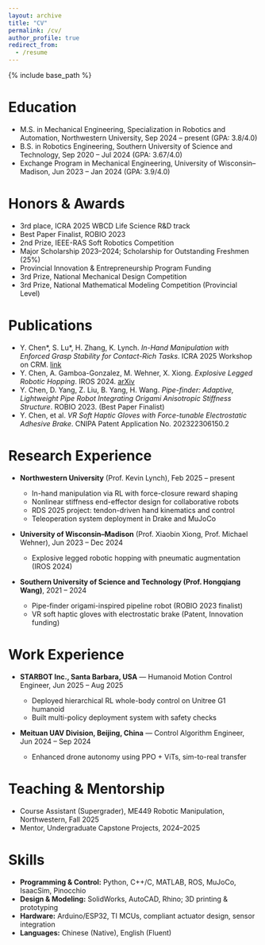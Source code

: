 ```yaml
---
layout: archive
title: "CV"
permalink: /cv/
author_profile: true
redirect_from:
  - /resume
---
```


{% include base_path %}

Education
======
* M.S. in Mechanical Engineering, Specialization in Robotics and Automation, Northwestern University, Sep 2024 – present (GPA: 3.8/4.0)  
* B.S. in Robotics Engineering, Southern University of Science and Technology, Sep 2020 – Jul 2024 (GPA: 3.67/4.0)  
* Exchange Program in Mechanical Engineering, University of Wisconsin–Madison, Jun 2023 – Jan 2024 (GPA: 3.9/4.0)  

Honors & Awards
======
* 3rd place, ICRA 2025 WBCD Life Science R&D track  
* Best Paper Finalist, ROBIO 2023  
* 2nd Prize, IEEE-RAS Soft Robotics Competition  
* Major Scholarship 2023–2024; Scholarship for Outstanding Freshmen (25%)  
* Provincial Innovation & Entrepreneurship Program Funding  
* 3rd Prize, National Mechanical Design Competition  
* 3rd Prize, National Mathematical Modeling Competition (Provincial Level)  

Publications
======
* Y. Chen*, S. Lu*, H. Zhang, K. Lynch. *In-Hand Manipulation with Enforced Grasp Stability for Contact-Rich Tasks*. ICRA 2025 Workshop on CRM. [link](https://openreview.net/forum?id=YK2YeuL2rU)  
* Y. Chen, A. Gamboa-Gonzalez, M. Wehner, X. Xiong. *Explosive Legged Robotic Hopping*. IROS 2024. [arXiv](https://doi.org/10.48550/arXiv.2312.05773)  
* Y. Chen, D. Yang, Z. Liu, B. Yang, H. Wang. *Pipe-finder: Adaptive, Lightweight Pipe Robot Integrating Origami Anisotropic Stiffness Structure*. ROBIO 2023. (Best Paper Finalist)  
* Y. Chen, et al. *VR Soft Haptic Gloves with Force-tunable Electrostatic Adhesive Brake*. CNIPA Patent Application No. 202322306150.2  

Research Experience
======
* **Northwestern University** (Prof. Kevin Lynch), Feb 2025 – present  
  - In-hand manipulation via RL with force-closure reward shaping  
  - Nonlinear stiffness end-effector design for collaborative robots  
  - RDS 2025 project: tendon-driven hand kinematics and control  
  - Teleoperation system deployment in Drake and MuJoCo  

* **University of Wisconsin–Madison** (Prof. Xiaobin Xiong, Prof. Michael Wehner), Jun 2023 – Dec 2024  
  - Explosive legged robotic hopping with pneumatic augmentation (IROS 2024)  

* **Southern University of Science and Technology (Prof. Hongqiang Wang)**, 2021 – 2024  
  - Pipe-finder origami-inspired pipeline robot (ROBIO 2023 finalist)  
  - VR soft haptic gloves with electrostatic brake (Patent, Innovation funding)  

Work Experience
======
* **STARBOT Inc., Santa Barbara, USA** — Humanoid Motion Control Engineer, Jun 2025 – Aug 2025  
  - Deployed hierarchical RL whole-body control on Unitree G1 humanoid  
  - Built multi-policy deployment system with safety checks  

* **Meituan UAV Division, Beijing, China** — Control Algorithm Engineer, Jun 2024 – Sep 2024  
  - Enhanced drone autonomy using PPO + ViTs, sim-to-real transfer  

Teaching & Mentorship
======
* Course Assistant (Supergrader), ME449 Robotic Manipulation, Northwestern, Fall 2025  
* Mentor, Undergraduate Capstone Projects, 2024–2025  

Skills
======
* **Programming & Control:** Python, C++/C, MATLAB, ROS, MuJoCo, IsaacSim, Pinocchio  
* **Design & Modeling:** SolidWorks, AutoCAD, Rhino; 3D printing & prototyping  
* **Hardware:** Arduino/ESP32, TI MCUs, compliant actuator design, sensor integration  
* **Languages:** Chinese (Native), English (Fluent)  
